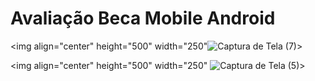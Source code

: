 # Avaliação Beca Mobile Android

<img align="center" height="500" width="250"![Captura de Tela (7)](https://user-images.githubusercontent.com/62728075/167903781-1647ec19-81fd-4052-82e3-127229b11078.png)>


<img align="center" height="500" width="250" ![Captura de Tela (5)](https://user-images.githubusercontent.com/62728075/167903895-cf06b7ee-794a-4d5b-9efe-549b26b13237.png)>

